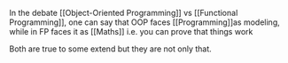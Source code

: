 In the debate [[Object-Oriented Programming]] vs [[Functional Programming]], one can say that OOP faces [[Programming]]as modeling, while in FP faces it as [[Maths]] i.e. you can prove that things work

Both are true to some extend but they are not only that.
